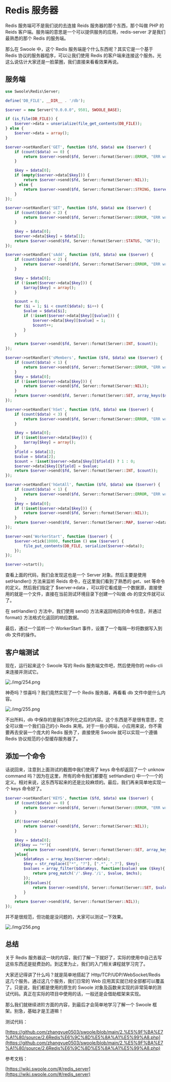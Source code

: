 # Redis 服务器

Redis 服务端可不是我们说的去连接 Reids 服务器的那个东西，那个叫做 PHP 的 Reids 客户端。服务端的意思是一个可以提供服务的应用，redis-server 才是我们最熟悉的那个 Redis 的服务端。

那么在 Swoole 中，这个 Redis 服务端是个什么东西呢？其实它是一个基于 Redis 协议的服务器程序，可以让我们使用 Redis 的客户端来连接这个服务。光这么说估计大家还是一脸蒙圈，我们直接来看看效果再说。

## 服务端

```php
use Swoole\Redis\Server;

define('DB_FILE', __DIR__ . '/db');

$server = new Server("0.0.0.0", 9501, SWOOLE_BASE);

if (is_file(DB_FILE)) {
    $server->data = unserialize(file_get_contents(DB_FILE));
} else {
    $server->data = array();
}

$server->setHandler('GET', function ($fd, $data) use ($server) {
    if (count($data) == 0) {
        return $server->send($fd, Server::format(Server::ERROR, "ERR wrong number of arguments for 'GET' command"));
    }

    $key = $data[0];
    if (empty($server->data[$key])) {
        return $server->send($fd, Server::format(Server::NIL));
    } else {
        return $server->send($fd, Server::format(Server::STRING, $server->data[$key]));
    }
});

$server->setHandler('SET', function ($fd, $data) use ($server) {
    if (count($data) < 2) {
        return $server->send($fd, Server::format(Server::ERROR, "ERR wrong number of arguments for 'SET' command"));
    }

    $key = $data[0];
    $server->data[$key] = $data[1];
    return $server->send($fd, Server::format(Server::STATUS, "OK"));
});

$server->setHandler('sAdd', function ($fd, $data) use ($server) {
    if (count($data) < 2) {
        return $server->send($fd, Server::format(Server::ERROR, "ERR wrong number of arguments for 'sAdd' command"));
    }

    $key = $data[0];
    if (!isset($server->data[$key])) {
        $array[$key] = array();
    }

    $count = 0;
    for ($i = 1; $i < count($data); $i++) {
        $value = $data[$i];
        if (!isset($server->data[$key][$value])) {
            $server->data[$key][$value] = 1;
            $count++;
        }
    }

    return $server->send($fd, Server::format(Server::INT, $count));
});

$server->setHandler('sMembers', function ($fd, $data) use ($server) {
    if (count($data) < 1) {
        return $server->send($fd, Server::format(Server::ERROR, "ERR wrong number of arguments for 'sMembers' command"));
    }
    $key = $data[0];
    if (!isset($server->data[$key])) {
        return $server->send($fd, Server::format(Server::NIL));
    }
    return $server->send($fd, Server::format(Server::SET, array_keys($server->data[$key])));
});

$server->setHandler('hSet', function ($fd, $data) use ($server) {
    if (count($data) < 3) {
        return $server->send($fd, Server::format(Server::ERROR, "ERR wrong number of arguments for 'hSet' command"));
    }

    $key = $data[0];
    if (!isset($server->data[$key])) {
        $array[$key] = array();
    }
    $field = $data[1];
    $value = $data[2];
    $count = !isset($server->data[$key][$field]) ? 1 : 0;
    $server->data[$key][$field] = $value;
    return $server->send($fd, Server::format(Server::INT, $count));
});

$server->setHandler('hGetAll', function ($fd, $data) use ($server) {
    if (count($data) < 1) {
        return $server->send($fd, Server::format(Server::ERROR, "ERR wrong number of arguments for 'hGetAll' command"));
    }
    $key = $data[0];
    if (!isset($server->data[$key])) {
        return $server->send($fd, Server::format(Server::NIL));
    }
    return $server->send($fd, Server::format(Server::MAP, $server->data[$key]));
});

$server->on('WorkerStart', function ($server) {
    $server->tick(10000, function () use ($server) {
        file_put_contents(DB_FILE, serialize($server->data));
    });
});

$server->start();
```

查看上面的代码，我们会发现这也是一个 Server 对象。然后主要是使用 setHandler() 方法来监听 Reids 命令，在这里我们看到了熟悉的 get、set 等命令的定义。然后我们指定了 $server->data ，可以将它看成是一个数据源，直接使用的就是一个文件，直接在当前测试环境目录下创建一个叫做 db 的空文件就可以了。

在 setHandler() 方法中，我们使用 send() 方法来返回响应的命令信息，并通过 format() 方法格式化返回的响应数据。

最后，通过一个监听一个 WorkerStart 事件，设置了一个每隔一秒将数据写入到 db 文件的操作。

## 客户端测试

现在，运行起来这个 Swoole 写的 Redis 服务端文件吧，然后使用你的 redis-cli 来连接并测试它。

![./img/254.png](./img/254.png)

神奇吗？惊喜吗？我们竟然实现了一个 Redis 服务器，再看看 db 文件中是什么内容。

![./img/255.png](./img/255.png)

不出所料，db 中保存的是我们序列化之后的内容。这个东西是不是很有意思，完全可以做一个我们自己的小 Redis 来用。对于一些小网站，小应用来说，你不需要再去安装一个庞大的 Redis 服务了，直接使用 Swoole 就可以实现一个遵循 Redis 协议规范的小型缓存服务器了。

## 添加一个命令

话说回来，注意到上面测试的截图中我们使用了 keys 命令却返回了一个 unknow command 吗？因为在这里，所有的命令我们都要在 setHandler() 中一个一个的定义。相对来说，这东西写起来的还是比较麻烦的。最后，我们再来简单地实现一个 keys 命令好了。

```php
$server->setHandler('KEYS', function ($fd, $data) use ($server) {
    if (count($data) == 0) {
        return $server->send($fd, Server::format(Server::ERROR, "ERR wrong number of arguments for 'GET' command"));
    }

    if(!$server->data){
        return $server->send($fd, Server::format(Server::NIL));
    }

    $key = $data[0];
    if($key == "*"){
        return $server->send($fd, Server::format(Server::SET, array_keys($server->data)));
    }else{
        $dataKeys = array_keys($server->data);
        $key = str_replace(["*", "?"], [".*", ".?"], $key);
        $values = array_filter($dataKeys, function($value) use ($key){
            return preg_match('/'.$key.'/i', $value, $mchs);
        });
        if($values){
            return $server->send($fd, Server::format(Server::SET, $values));
        }
    }
    return $server->send($fd, Server::format(Server::NIL));
});
```

并不是很规范，但功能是没问题的，大家可以测试一下效果。

![./img/256.png](./img/256.png)

## 总结

关于 Redis 服务器这一块的内容，我们了解一下就好了，实际的使用中自己去写这些东西还是挺费劲的。到这里为止，我们的入门相关课程就学习完了。

大家还记得讲了什么吗？就是简单地搭起了 Http/TCP/UDP/WebSocket/Redis 这几个服务。通过这几个服务，我们日常的 Web 应用其实就已经全部都可以覆盖了。只是说，我们都是使用的原生的 Swoole 对象及函数来实现的非常简单的测试代码。真正在实际的项目中使用的话，一般还是会借助框架来实现。

那么我们就继续进阶方面的内容，到最后才会简单地学习了解一个 Swoole 框架。别急，基础才是王道嘛！

测试代码：

[https://github.com/zhangyue0503/swoole/blob/main/2.%E5%9F%BA%E7%A1%80/source/2.6Redis%E6%9C%8D%E5%8A%A1%E5%99%A8.php](https://github.com/zhangyue0503/swoole/blob/main/2.%E5%9F%BA%E7%A1%80/source/2.6Redis%E6%9C%8D%E5%8A%A1%E5%99%A8.php)

参考文档：

[https://wiki.swoole.com/#/redis_server](https://wiki.swoole.com/#/redis_server)